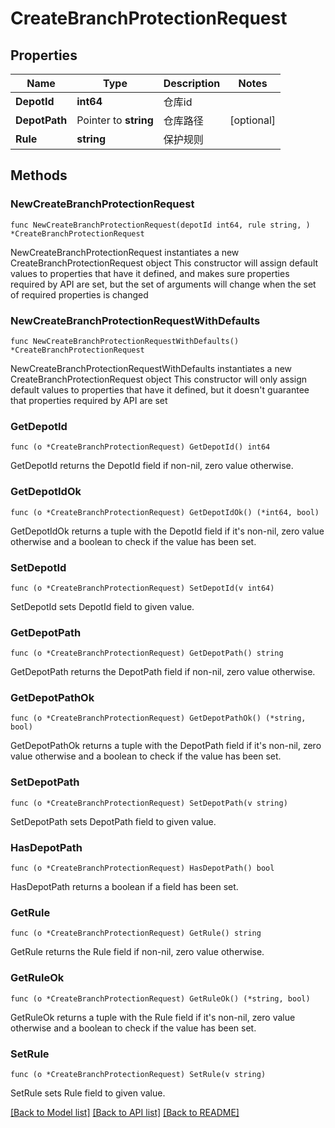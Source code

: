 # CreateBranchProtectionRequest

## Properties

Name | Type | Description | Notes
------------ | ------------- | ------------- | -------------
**DepotId** | **int64** | 仓库id | 
**DepotPath** | Pointer to **string** | 仓库路径 | [optional] 
**Rule** | **string** | 保护规则 | 

## Methods

### NewCreateBranchProtectionRequest

`func NewCreateBranchProtectionRequest(depotId int64, rule string, ) *CreateBranchProtectionRequest`

NewCreateBranchProtectionRequest instantiates a new CreateBranchProtectionRequest object
This constructor will assign default values to properties that have it defined,
and makes sure properties required by API are set, but the set of arguments
will change when the set of required properties is changed

### NewCreateBranchProtectionRequestWithDefaults

`func NewCreateBranchProtectionRequestWithDefaults() *CreateBranchProtectionRequest`

NewCreateBranchProtectionRequestWithDefaults instantiates a new CreateBranchProtectionRequest object
This constructor will only assign default values to properties that have it defined,
but it doesn't guarantee that properties required by API are set

### GetDepotId

`func (o *CreateBranchProtectionRequest) GetDepotId() int64`

GetDepotId returns the DepotId field if non-nil, zero value otherwise.

### GetDepotIdOk

`func (o *CreateBranchProtectionRequest) GetDepotIdOk() (*int64, bool)`

GetDepotIdOk returns a tuple with the DepotId field if it's non-nil, zero value otherwise
and a boolean to check if the value has been set.

### SetDepotId

`func (o *CreateBranchProtectionRequest) SetDepotId(v int64)`

SetDepotId sets DepotId field to given value.


### GetDepotPath

`func (o *CreateBranchProtectionRequest) GetDepotPath() string`

GetDepotPath returns the DepotPath field if non-nil, zero value otherwise.

### GetDepotPathOk

`func (o *CreateBranchProtectionRequest) GetDepotPathOk() (*string, bool)`

GetDepotPathOk returns a tuple with the DepotPath field if it's non-nil, zero value otherwise
and a boolean to check if the value has been set.

### SetDepotPath

`func (o *CreateBranchProtectionRequest) SetDepotPath(v string)`

SetDepotPath sets DepotPath field to given value.

### HasDepotPath

`func (o *CreateBranchProtectionRequest) HasDepotPath() bool`

HasDepotPath returns a boolean if a field has been set.

### GetRule

`func (o *CreateBranchProtectionRequest) GetRule() string`

GetRule returns the Rule field if non-nil, zero value otherwise.

### GetRuleOk

`func (o *CreateBranchProtectionRequest) GetRuleOk() (*string, bool)`

GetRuleOk returns a tuple with the Rule field if it's non-nil, zero value otherwise
and a boolean to check if the value has been set.

### SetRule

`func (o *CreateBranchProtectionRequest) SetRule(v string)`

SetRule sets Rule field to given value.



[[Back to Model list]](../README.md#documentation-for-models) [[Back to API list]](../README.md#documentation-for-api-endpoints) [[Back to README]](../README.md)


